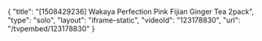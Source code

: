 {
    "title": "[1508429236] Wakaya Perfection Pink Fijian Ginger Tea 2pack",
    "type": "solo",
    "layout": "iframe-static",
    "videoId": "123178830",
    "url": "\/tvpembed\/123178830"
}